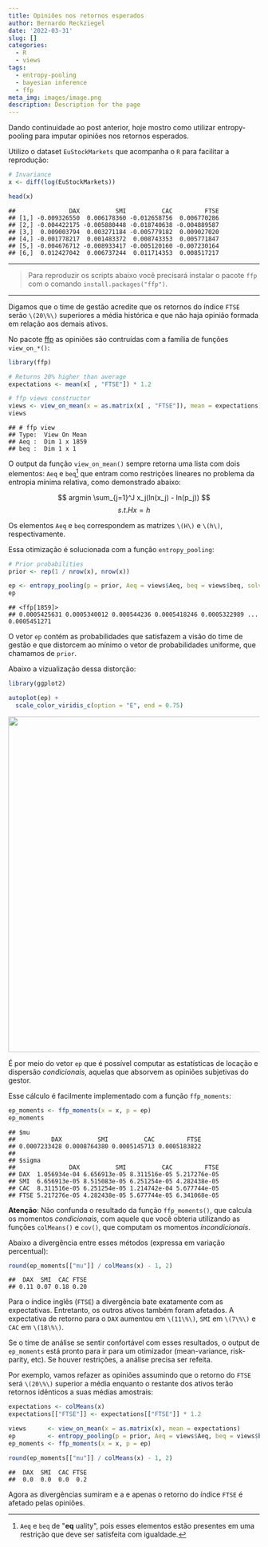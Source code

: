 ```yaml
---
title: Opiniões nos retornos esperados
author: Bernardo Reckziegel
date: '2022-03-31'
slug: []
categories:
  - R
  - views
tags:
  - entropy-pooling
  - bayesian inference
  - ffp
meta_img: images/image.png
description: Description for the page
---
```


Dando continuidade ao post anterior, hoje mostro como utilizar entropy-pooling para imputar opiniões nos retornos esperados. 

Utilizo o dataset `EuStockMarkets` que acompanha o `R` para facilitar a reprodução:


```r
# Invariance
x <- diff(log(EuStockMarkets))

head(x)
```

```
##               DAX          SMI          CAC         FTSE
## [1,] -0.009326550  0.006178360 -0.012658756  0.006770286
## [2,] -0.004422175 -0.005880448 -0.018740638 -0.004889587
## [3,]  0.009003794  0.003271184 -0.005779182  0.009027020
## [4,] -0.001778217  0.001483372  0.008743353  0.005771847
## [5,] -0.004676712 -0.008933417 -0.005120160 -0.007230164
## [6,]  0.012427042  0.006737244  0.011714353  0.008517217
```

***

> Para reproduzir os scripts abaixo você precisará instalar o pacote `ffp` com o comando `install.packages("ffp")`.

***

Digamos que o time de gestão acredite que os retornos do índice `FTSE` serão `\(20\%\)` superiores a média histórica e que não haja opinião formada em relação aos demais ativos. 

No pacote [ffp](https://reckziegel.github.io/FFP/index.html) as opiniões são contruídas com a família de funções `view_on_*()`:


```r
library(ffp) 

# Returns 20% higher than average
expectations <- mean(x[ , "FTSE"]) * 1.2

# ffp views constructor
views <- view_on_mean(x = as.matrix(x[ , "FTSE"]), mean = expectations)
views
```

```
## # ffp view
## Type:  View On Mean
## Aeq :  Dim 1 x 1859 
## beq :  Dim 1 x 1
```

O output da função `view_on_mean()` sempre retorna uma lista com dois elementos: `Aeq` e `beq`[^1] que entram como restrições lineares no problema da entropia mínima relativa, como demonstrado abaixo:

$$ argmin \sum_{j=1}^J x_j(ln(x_j) - ln(p_j)) $$
$$ s.t. Hx = h $$  

Os elementos `Aeq` e `beq` correspondem as matrizes `\(H\)` e `\(h\)`, respectivamente.

Essa otimização é solucionada com a função `entropy_pooling`:


```r
# Prior probabilities 
prior <- rep(1 / nrow(x), nrow(x)) 

ep <- entropy_pooling(p = prior, Aeq = views$Aeq, beq = views$beq, solver = "nlminb")
ep
```

```
## <ffp[1859]>
## 0.0005425631 0.0005340012 0.000544236 0.0005418246 0.0005322989 ... 0.0005451271
```

O vetor `ep` contém as probabilidades que satisfazem a visão do time de gestão e que distorcem ao mínimo o vetor de probabilidades uniforme, que chamamos de `prior`. 

Abaixo a vizualização dessa distorção: 


```r
library(ggplot2)

autoplot(ep) + 
  scale_color_viridis_c(option = "E", end = 0.75)
```

<img src="{{< blogdown/postref >}}index_files/figure-html/unnamed-chunk-4-1.png" width="672" />

É por meio do vetor `ep` que é possível computar as estatísticas de locação e dispersão _condicionais_, aquelas que absorvem as opiniões subjetivas do gestor. 

Esse cálculo é facilmente implementado com a função `ffp_moments`: 


```r
ep_moments <- ffp_moments(x = x, p = ep)
ep_moments
```

```
## $mu
##          DAX          SMI          CAC         FTSE 
## 0.0007233428 0.0008764380 0.0005145713 0.0005183822 
## 
## $sigma
##               DAX          SMI          CAC         FTSE
## DAX  1.056934e-04 6.656913e-05 8.311516e-05 5.217276e-05
## SMI  6.656913e-05 8.515083e-05 6.251254e-05 4.282438e-05
## CAC  8.311516e-05 6.251254e-05 1.214742e-04 5.677744e-05
## FTSE 5.217276e-05 4.282438e-05 5.677744e-05 6.341068e-05
```

__Atenção__: Não confunda o resultado da função `ffp_moments()`, que calcula os momentos _condicionais_, com aquele que você obteria utilizando as funções `colMeans()` e `cov()`, que computam os momentos _incondicionais_.

<!-- Esses novos momentos podem  então, finalmente ser utlizados em um otimizador, no estilo média-variância, risk-parity, etc. Obviamente, os resultados do otimizador, serão tão bons quanto as opiniões (trash in, trash out). -->

Abaixo a divergência entre esses métodos (expressa em variação percentual):


```r
round(ep_moments[["mu"]] / colMeans(x) - 1, 2)
```

```
##  DAX  SMI  CAC FTSE 
## 0.11 0.07 0.18 0.20
```

Para o índice inglês (`FTSE`) a divergência bate exatamente com as expectativas. Entretanto, os outros ativos também foram afetados. A expectativa de retorno para o `DAX` aumentou em `\(11\%\)`, `SMI` em `\(7\%\)` e `CAC` em `\(18\%\)`. 

Se o time de análise se sentir confortável com esses resultados, o output de `ep_moments` está pronto para ir para um otimizador (mean-variance, risk-parity, etc). Se houver restrições, a análise precisa ser refeita. 

Por exemplo, vamos refazer as opiniões assumindo que o retorno do `FTSE` será `\(20\%\)` superior a média enquanto o restante dos ativos terão retornos idênticos a suas médias amostrais: 


```r
expectations <- colMeans(x)
expectations[["FTSE"]] <- expectations[["FTSE"]] * 1.2

views      <- view_on_mean(x = as.matrix(x), mean = expectations)
ep         <- entropy_pooling(p = prior, Aeq = views$Aeq, beq = views$beq, solver = "nlminb")
ep_moments <- ffp_moments(x = x, p = ep)

round(ep_moments[["mu"]] / colMeans(x) - 1, 2)
```

```
##  DAX  SMI  CAC FTSE 
##  0.0  0.0  0.0  0.2
```

Agora as divergências sumiram e a e apenas o retorno do índice `FTSE` é afetado pelas opiniões.

[^1]: `Aeq` e `beq` de "__eq__ uality", pois esses elementos estão presentes em uma restrição que deve ser satisfeita com igualdade.
